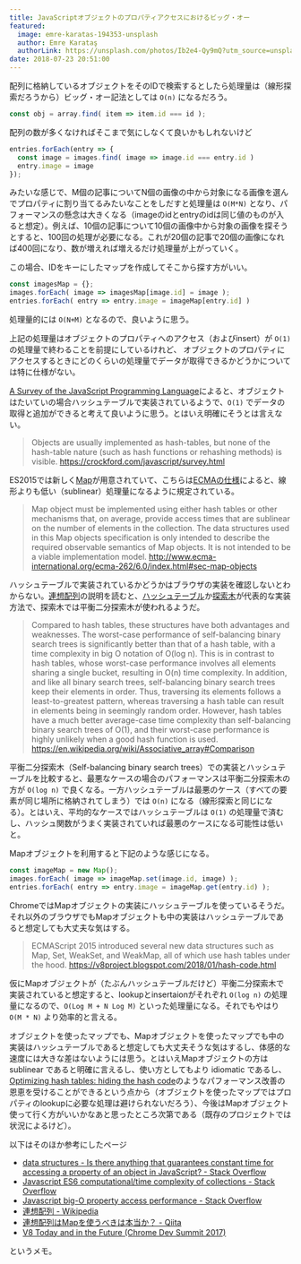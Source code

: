 ```yaml
---
title: JavaScriptオブジェクトのプロパティアクセスにおけるビッグ・オー
featured:
  image: emre-karatas-194353-unsplash
  author: Emre Karataş
  authorLink: https://unsplash.com/photos/Ib2e4-Qy9mQ?utm_source=unsplash&utm_medium=referral&utm_content=creditCopyText
date: 2018-07-23 20:51:00
---
```

配列に格納しているオブジェクトをそのIDで検索するとしたら処理量は（線形探索だろうから）ビッグ・オー記法としては `O(n)` になるだろう。<!-- more -->

```javascript
const obj = array.find( item => item.id === id );
```

配列の数が多くなければそこまで気にしなくて良いかもしれないけど
```javascript
entries.forEach(entry => {
  const image = images.find( image => image.id === entry.id )
  entry.image = image
});
```

みたいな感じで、M個の記事についてN個の画像の中から対象になる画像を選んでプロパティに割り当てるみたいなことをしだすと処理量は `O(M*N)` となり、パフォーマンスの懸念は大きくなる（imageのidとentryのidは同じ値のものが入ると想定）。例えば、10個の記事について10個の画像中から対象の画像を探そうとすると、100回の処理が必要になる。これが20個の記事で20個の画像になれば400回になり、数が増えれば増えるだけ処理量が上がっていく。

この場合、IDをキーにしたマップを作成してそこから探す方がいい。

```javascript
const imagesMap = {};
images.forEach( image => imagesMap[image.id] = image );
entries.forEach( entry => entry.image = imageMap[entry.id] )
```

処理量的には `O(N+M)` となるので、良いように思う。

上記の処理量はオブジェクトのプロパティへのアクセス（およびinsert）が `O(1)` の処理量で終わることを前提にしているけれど、
オブジェクトのプロパティにアクセスするときにどのくらいの処理量でデータが取得できるかどうかについては特に仕様がない。

[A Survey of the JavaScript Programming Language](https://crockford.com/javascript/survey.html)によると、オブジェクトはたいていの場合ハッシュテーブルで実装されているようで、`O(1)` でデータの取得と追加ができると考えて良いように思う。とはいえ明確にそうとは言えない。

> Objects are usually implemented as hash-tables, but none of the hash-table nature (such as hash functions or rehashing methods) is visible.
https://crockford.com/javascript/survey.html

ES2015では新しく[Map](https://developer.mozilla.org/ja/docs/Web/JavaScript/Reference/Global_Objects/Map)が用意されていて、こちらは[ECMAの仕様](http://www.ecma-international.org/ecma-262/6.0/index.html#sec-map-objects)によると、線形よりも低い（sublinear）処理量になるように規定されている。

>Map object must be implemented using either hash tables or other mechanisms that, on average, provide access times that are sublinear on the number of elements in the collection. The data structures used in this Map objects specification is only intended to describe the required observable semantics of Map objects. It is not intended to be a viable implementation model.
http://www.ecma-international.org/ecma-262/6.0/index.html#sec-map-objects

ハッシュテーブルで実装されているかどうかはブラウザの実装を確認しないとわからない。[連想配列](https://en.wikipedia.org/wiki/Associative_array)の説明を読むと、[ハッシュテーブル](https://en.wikipedia.org/wiki/Hash_table)か[探索木](https://en.wikipedia.org/wiki/Search_tree)が代表的な実装方法で、探索木では平衡二分探索木が使われるようだ。

>Compared to hash tables, these structures have both advantages and weaknesses. The worst-case performance of self-balancing binary search trees is significantly better than that of a hash table, with a time complexity in big O notation of O(log n). This is in contrast to hash tables, whose worst-case performance involves all elements sharing a single bucket, resulting in O(n) time complexity. In addition, and like all binary search trees, self-balancing binary search trees keep their elements in order. Thus, traversing its elements follows a least-to-greatest pattern, whereas traversing a hash table can result in elements being in seemingly random order. However, hash tables have a much better average-case time complexity than self-balancing binary search trees of O(1), and their worst-case performance is highly unlikely when a good hash function is used.
https://en.wikipedia.org/wiki/Associative_array#Comparison

平衡二分探索木（Self-balancing binary search trees）での実装とハッシュテーブルを比較すると、最悪なケースの場合のパフォーマンスは平衡二分探索木の方が `O(log n)` で良くなる。一方ハッシュテーブルは最悪のケース（すべての要素が同じ場所に格納されてしまう）では `O(n)` になる（線形探索と同じになる）。とはいえ、平均的なケースではハッシュテーブルは `O(1)` の処理量で済むし、ハッシュ関数がうまく実装されていれば最悪のケースになる可能性は低いと。

Mapオブジェクトを利用すると下記のような感じになる。

```javascript
const imageMap = new Map();
images.forEach( image => imageMap.set(image.id, image) );
entries.forEach( entry => entry.image = imageMap.get(entry.id) );
```

ChromeではMapオブジェクトの実装にハッシュテーブルを使っているそうだ。それ以外のブラウザでもMapオブジェクトも中の実装はハッシュテーブルであると想定しても大丈夫な気はする。
> ECMAScript 2015 introduced several new data structures such as Map, Set, WeakSet, and WeakMap, all of which use hash tables under the hood.
https://v8project.blogspot.com/2018/01/hash-code.html

仮にMapオブジェクトが（たぶんハッシュテーブルだけど）平衡二分探索木で実装されていると想定すると、lookupとinsertaionがそれぞれ `O(log n)` の処理量になるので、`O(Log M + N Log M)` といった処理量になる。それでもやはり `O(M * N)` より効率的と言える。

オブジェクトを使ったマップでも、Mapオブジェクトを使ったマップでも中の実装はハッシュテーブルであると想定しても大丈夫そうな気はするし、体感的な速度には大きな差はないようには思う。とはいえMapオブジェクトの方は sublinear であると明確に言えるし、使い方としてもより idiomatic であるし、[Optimizing hash tables: hiding the hash code](https://v8project.blogspot.com/2018/01/hash-code.html)のようなパフォーマンス改善の恩恵を受けることができるという点から（オブジェクトを使ったマップではプロパティのlookupに必要な処理は避けられないだろう）、今後はMapオブジェクト使って行く方がいいかなあと思ったところ次第である（既存のプロジェクトでは状況によるけど）。

以下はそのほか参考にしたページ
* [data structures - Is there anything that guarantees constant time for accessing a property of an object in JavaScript? - Stack Overflow](https://stackoverflow.com/questions/34292087/is-there-anything-that-guarantees-constant-time-for-accessing-a-property-of-an-o)
* [Javascript ES6 computational/time complexity of collections - Stack Overflow](https://stackoverflow.com/questions/31091772/javascript-es6-computational-time-complexity-of-collections)
* [Javascript big-O property access performance - Stack Overflow](https://stackoverflow.com/questions/7374171/javascript-big-o-property-access-performance)
* [連想配列 - Wikipedia](https://ja.wikipedia.org/wiki/%E9%80%A3%E6%83%B3%E9%85%8D%E5%88%97)
* [連想配列はMapを使うべきは本当か？ - Qiita](https://qiita.com/raccy/items/816a322fb330193e788b)
* [V8 Today and in the Future (Chrome Dev Summit 2017)](https://youtu.be/7rx9fSUG8H0?t=23m22s)

というメモ。
